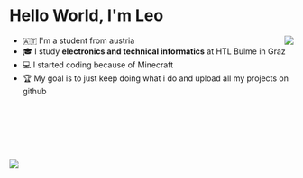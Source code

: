
<h1>Hello World, I'm <b>Leo</b></h1>

<div>
  <img width="px" align="right" src="https://upload.wikimedia.org/wikipedia/commons/3/3f/Totally_not_a_Rickroll_QR_code.png" />

  <ul>
    <li>🇦🇹 I'm a student from austria</li>
    <li>🎓 I study <b>electronics and technical informatics</b> at HTL Bulme in Graz</li>
    <li>💻 I started coding because of Minecraft</li>
    <li>🏆 My goal is to just keep doing what i do and upload all my projects on github</li>
  </ul>
</div>
</br>
</br>
</br>
</br>
</br>

![](https://github-readme-stats.vercel.app/api?username=leschi4banane&show_icons=true&theme=onedark&border_color=3d3d3d&hide_title=true&disable_animations=true)


